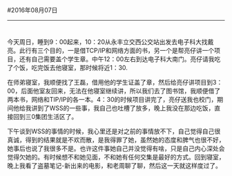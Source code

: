 #2016年08月07日
- - - - -
#
今天周日，睡到9：00起来，10：20从永丰立交西公交站出发去电子科大找戴亮。此行有三个目的，一是借TCP/IP和网络方面的书，另一个是帮亮仔讲一个项目，还有自己需要盖个学生章。中午12：00左右到达电子科大南门。亮仔请我吃了个饭，吃完饭去他寝室，那时候将近1：30.

在师弟寝室，我顺便找了王磊，借用他的学生证盖了章，然后给亮仔讲项目到3：00，后面他室友回来，无法在他寝室继续讲，所以我们去了图书馆，我顺便借了两本书，网络和TIP/IP的各一本。4：30的时候项目讲完了，亮仔送我也校门，期间他给我讲到了WSS的一些事，我自己也吐槽了放多，晚上我没在那边吃饭，直接回到三0集团生活区了。

下午谈到WSS的事情的时候，我心里还是对之前的事情放不下，自己觉得自己很真诚，得到的结果就是不欢而散，是我得罪了她，虽然她的态度和脾气也很不好，她事后也说了我很多不是。也许这件事她自己并没觉得有啥，只是自己内心深处会觉得欠她的。有时候想不和她见面，不和她有任何交集是最好的方式。回到寝室，晚上我看了盗墓笔记-新出来的电影，和老周聊了聊，然后这一天就这样度过了。